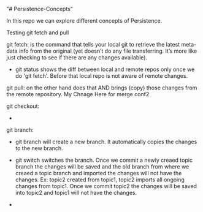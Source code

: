 "# Persistence-Concepts"

In this repo we can explore different concepts of Persistence.

Testing git fetch and pull

git fetch: is the command that tells your local git to retrieve the latest meta-data info from the original (yet doesn’t do any file transferring. It’s more like just checking to see if there are any changes available).

- git status shows the diff between local and remote repos only once we do 'git fetch'. Before that local repo is not aware of remote changes.

git pull: on the other hand does that AND brings (copy) those changes from the remote repository. My Chnage Here for merge conf2

git checkout:

-

git branch:

- git branch <topic-branch> will create a new branch. It automatically copies the changes to the new branch.
- git switch switches the branch. Once we commit a newly creaed topic branch the changes will be saved and the old branch from where we creaed a topic branch and imported the changes will not have the changes.
  Ex: topic2 created from topic1, topic2 imports all ongoing changes from topic1. Once we commit topic2 the changes will be saved into topic2 and topic1 will not have the changes.

-
